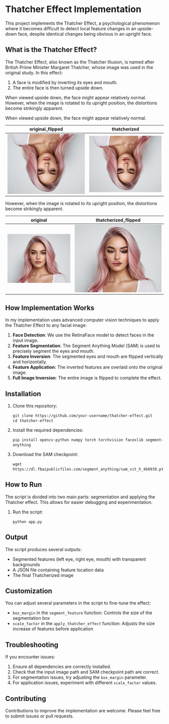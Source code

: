 # Thatcher Effect Implementation

This project implements the Thatcher Effect, a psychological phenomenon where it becomes difficult to detect local feature changes in an upside-down face, despite identical changes being obvious in an upright face.

## What is the Thatcher Effect?

The Thatcher Effect, also known as the Thatcher Illusion, is named after British Prime Minister Margaret Thatcher, whose image was used in the original study. In this effect:

1. A face is modified by inverting its eyes and mouth.
2. The entire face is then turned upside down.

When viewed upside down, the face might appear relatively normal. However, when the image is rotated to its upright position, the distortions become strikingly apparent.

When viewed upside down, the face might appear relatively normal. 

original_flipped          |  thatcherized
:-------------------------:|:-------------------------:
![](./demo/original_flipped.png)  |  ![](./demo/thatcherized.png)

However, when the image is rotated to its upright position, the distortions become strikingly apparent.

original         |  thatcherized_flipped
:-------------------------:|:-------------------------:
![](./demo/original.png)  |  ![](./demo/thatcherized_flipped.png)





## How Implementation Works

In my implementation uses advanced computer vision techniques to apply the Thatcher Effect to any facial image:

1. **Face Detection**: We use the RetinaFace model to detect faces in the input image.
2. **Feature Segmentation**: The Segment Anything Model (SAM) is used to precisely segment the eyes and mouth.
3. **Feature Inversion**: The segmented eyes and mouth are flipped vertically and horizontally.
4. **Feature Application**: The inverted features are overlaid onto the original image.
5. **Full Image Inversion**: The entire image is flipped to complete the effect.

## Installation

1. Clone this repository:
   ```
   git clone https://github.com/your-username/thatcher-effect.git
   cd thatcher-effect
   ```

2. Install the required dependencies:
   ```
   pip install opencv-python numpy torch torchvision facexlib segment-anything
   ```

3. Download the SAM checkpoint:
   ```
   wget https://dl.fbaipublicfiles.com/segment_anything/sam_vit_h_4b8939.pth
   ```

## How to Run

The script is divided into two main parts: segmentation and applying the Thatcher effect. This allows for easier debugging and experimentation.

1. Run the script:
   ```
   python app.py
   ```

## Output

The script produces several outputs:

- Segmented features (left eye, right eye, mouth) with transparent backgrounds
- A JSON file containing feature location data
- The final Thatcherized image

## Customization

You can adjust several parameters in the script to fine-tune the effect:

- `box_margin` in the `segment_feature` function: Controls the size of the segmentation box
- `scale_factor` in the `apply_thatcher_effect` function: Adjusts the size increase of features before application

## Troubleshooting

If you encounter issues:

1. Ensure all dependencies are correctly installed.
2. Check that the input image path and SAM checkpoint path are correct.
3. For segmentation issues, try adjusting the `box_margin` parameter.
4. For application issues, experiment with different `scale_factor` values.

## Contributing

Contributions to improve the implementation are welcome. Please feel free to submit issues or pull requests.

